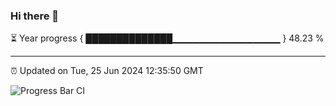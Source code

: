 ### Hi there 👋

⏳ Year progress { ██████████████▁▁▁▁▁▁▁▁▁▁▁▁▁▁▁▁ } 48.23 %

---

⏰ Updated on Tue, 25 Jun 2024 12:35:50 GMT

![Progress Bar CI](https://github.com/ZhaoGui/ZhaoGui/workflows/Progress%20Bar%20CI/badge.svg)
